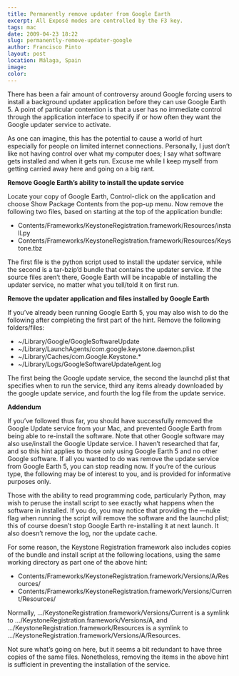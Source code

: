 ```yaml
---
title: Permanently remove updater from Google Earth
excerpt: All Exposé modes are controlled by the F3 key.
tags: mac
date: 2009-04-23 18:22
slug: permanently-remove-updater-google
author: Francisco Pinto
layout: post
location: Málaga, Spain
image:
color:
---
```


There has been a fair amount of controversy around Google forcing users to install a background updater application before they can use Google Earth 5. A point of particular contention is that a user has no immediate control through the application interface to specify if or how often they want the Google updater service to activate.

As one can imagine, this has the potential to cause a world of hurt especially for people on limited internet connections. Personally, I just don’t like not having control over what my computer does; I say what software gets installed and when it gets run. Excuse me while I keep myself from getting carried away here and going on a big rant.

**Remove Google Earth’s ability to install the update service**

Locate your copy of Google Earth, Control-click on the application and choose Show Package Contents from the pop-up menu. Now remove the following two files, based on starting at the top of the application bundle:

- Contents/Frameworks/KeystoneRegistration.framework/Resources/install.py
- Contents/Frameworks/KeystoneRegistration.framework/Resources/Keystone.tbz

The first file is the python script used to install the updater service, while the second is a tar-bzip’d bundle that contains the updater service. If the source files aren’t there, Google Earth will be incapable of installing the updater service, no matter what you tell/told it on first run. 

**Remove the updater application and files installed by Google Earth** 

If you’ve already been running Google Earth 5, you may also wish to do the following after completing the first part of the hint. Remove the following folders/files:

- ~/Library/Google/GoogleSoftwareUpdate
- ~/Library/LaunchAgents/com.google.keystone.daemon.plist
- ~/Library/Caches/com.Google.Keystone.*
- ~/Library/Logs/GoogleSoftwareUpdateAgent.log

The first being the Google update service, the second the launchd plist that specifies when to run the service, third any items already downloaded by the google update service, and fourth the log file from the update service. 

**Addendum** 

If you’ve followed thus far, you should have successfully removed the Google Update service from your Mac, and prevented Google Earth from being able to re-install the software. Note that other Google software may also use/install the Google Update service. I haven’t researched that far, and so this hint applies to those only using Google Earth 5 and no other Google software. If all you wanted to do was remove the update service from Google Earth 5, you can stop reading now. If you’re of the curious type, the following may be of interest to you, and is provided for informative purposes only. 

Those with the ability to read programming code, particularly Python, may wish to peruse the install script to see exactly what happens when the software in installed. If you do, you may notice that providing the —nuke flag when running the script will remove the software and the launchd plist; this of course doesn’t stop Google Earth re-installing it at next launch. It also doesn’t remove the log, nor the update cache. 

For some reason, the Keystone Registration framework also includes copies of the bundle and install script at the following locations, using the same working directory as part one of the above hint: 

- Contents/Frameworks/KeystoneRegistration.framework/Versions/A/Resources/
- Contents/Frameworks/KeystoneRegistration.framework/Versions/Current/Resources/ 

Normally, …/KeystoneRegistration.framework/Versions/Current is a symlink to …/KeystoneRegistration.framework/Versions/A, and …/KeystoneRegistration.framework/Resources is a symlink to …/KeystoneRegistration.framework/Versions/A/Resources. 

Not sure what’s going on here, but it seems a bit redundant to have three copies of the same files. Nonetheless, removing the items in the above hint is sufficient in preventing the installation of the service.
